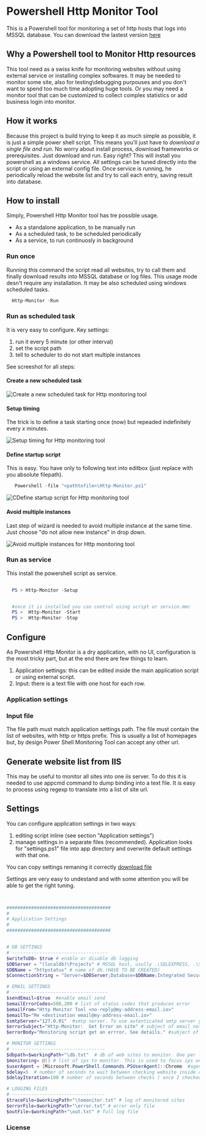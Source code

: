 # Powershell Http Monitor Tool
This is a Powershell tool for monitoring a set of http hosts that logs into MSSQL database. You can download the lastest version [here](https://github.com/zeppaman/Powershell-Http-Monitor/releases/)

## Why a Powershell tool to Monitor Http resources
This tool need as a swiss knife for monitoring websites without using external service or installing complex softwares. It may be needed to monitor some site, also for testing\debugging purpouses and you don't want to spend too much time adopting huge tools. Or you may need a monitor tool that can be customized to collect complex statistics or add business login into monitor.

## How it works
Because this project is build trying to keep it as much simple as possible, it is just a simple power shell script. This means you'll just have to *download a single file and run*. No worry about install process, download frameworks or prerequisites. Just download and run. Easy right? This will install you powershell as a windows service. All settings can be tuned directly into the script or using an external config file. Once service is running, he periodically reload the website list and try to call each entry, saving result into database.

## How to install
Simply, Powershell Http Monitor tool has tre possible usage.

- As a standalone application, to be manually run
- As a scheduled task, to be scheduled periodically
- As a service, to run continuosly in background

### Run once
Running this command the script read all websites, try to call them and finally download results into MSSQL database or log files. This usage mode desn't require any installation. It may be also scheduled using windows scheduled tasks.

```powershell
  Http-Monitor -Run
```
### Run as scheduled task
It is very easy to configure. Key settings:

1. run it every 5 minute (or other interval)
2. set the script path
3. tell to scheduler to do not start multiple instances

See screeshot for all steps:
#### Create a new scheduled task
![Create a new scheduled task for Http monitoring tool](https://github.com/zeppaman/Powershell-Http-Monitor/blob/master/doc/scheduled_1.png?raw=true "Create a new scheduled task for Http monitoring tool")

#### Setup timing
The trick is to define a task starting once (now) but repeaded indefinitely every *x* minutes.

![Setup timing for Http monitoring tool](https://github.com/zeppaman/Powershell-Http-Monitor/blob/master/doc/scheduled_2.png?raw=true "Setup timing for Http monitoring tool")

#### Define startup script
This is easy. You have only to following text into editbox (just replace <pathtofile> with you absolute filepath).
  
```powershell
   Powershell -file "<pathtofile>\Http-Monitor.ps1"
```
![CDefine startup script for Http monitoring tool](https://github.com/zeppaman/Powershell-Http-Monitor/blob/master/doc/scheduled_3.png?raw=true "Define startup script for Http monitoring tool")

#### Avoid multiple instances
Last step of wizard is needed to avoid multiple instance at the same time. Just choose "do not allow new instance" in drop down.

![Avoid multiple instances for Http monitoring tool](https://github.com/zeppaman/Powershell-Http-Monitor/blob/master/doc/scheduled_4.png?raw=true "Avoid multiple instances for Http monitoring tool")


### Run as service
This install the powershell script as service.

```powershell
  
  PS > Http-Monitor -Setup


  #once it is installed you can control using script or service.mmc
  PS >  Http-Monitor -Start
  PS >  Http-Monitor -Stop
```

## Configure
As Powershell Http Monitor is a dry application, with no UI, configuration is the most tricky part, but at the end there are few things to learn.

1. Application settings: this can be edited inside the main application script or using external script. 
2. Input: there is a text file with one host for each row.

### Application settings

### Input file
The file path must match application settings path. The file must contain the list of websites, with http or https prefix. This is usually a list of homepages but, by design Power Shell Monitoring Tool can accept any other url.

## Generate website list from IIS 
This may be useful to monitor all sites into one iis server. To do this it is needed to use appcmd command to dump binding into a text file. It is easy to process using regexp to translate into a list of site url.

## Settings
You can configure application settings in two ways:
1. editing script inline (see section "Application settings")
2. manage settings in a separate files (recommended). Application looks for "settings.ps1" file into app directory and overwrite default settings with that one.

You can copy settings remaning it correctly [download file](https://raw.githubusercontent.com/zeppaman/Powershell-Http-Monitor/master/src/sample.settings.ps1)

Settings are very easy to undestand and with some attention you will be able to get the right tuning.


```powershell
  

######################################
#
# Application Settings
#
######################################


# DB SETTINGS
# -----------------------------------   
$writeToDB= $true # enable or disable db logging
$DBServer = "(localdb)\Projects" # MSSQL host, usully .\SQLEXPRESS, .\SQLSERVER 
$DBName = "httpstatus" # name of db.(HAVE TO BE CREATED)
$ConnectionString = "Server=$DBServer;Database=$DBName;Integrated Security=True;" # full connection string. Write here password if not in integrated security

# EMAIL SETTINGS
# -----------------------------------
$sendEmail=$true  #enable email send
$emailErrorCodes=500,200 # list of status codes that produces error
$emailFrom="Http Monitor Tool <no-reply@my-address-email.io>"
$emailTo="Me <destination email@my-address-email.io>"
$smtpServer="127.0.01"  #smtp server. To use autenticated smtp server you have to change Do-Monitor function.
$errorSubject="Http-Monitor:  Get Error on site" # subject of email notification
$errorBody="Monitoring script get an errror. See details." #subject of error body

# MONITOR SETTINGS
# ----------------------------------   
$dbpath=$workingPath+"\db.txt"  # db of web sites to monitor. One per line. Must have protocol predix. i.e. http://www.google.it
$monitoring= @() # list of ips to monitor. This is used to focus ips on some destination only "8.8.8.8","4.4.4.4"
$userAgent = [Microsoft.PowerShell.Commands.PSUserAgent]::Chrome  #agent used to download files
$delay=5  # number of seconds to wait between checking website inside a full run (used to avoid server overload)
$delayIteration=100 # number of seconds between checks ( once I checked all sites, I wait this time before a full control)

# LOGGING FILES
# ----------------------------------
$traceFile=$workingPath+"\tomonitor.txt" # log of monitored sites
$errorFile=$workingPath+"\error.txt" # error only file
$outFile=$workingPath+"\out.txt" # full log file

```

### License

  
